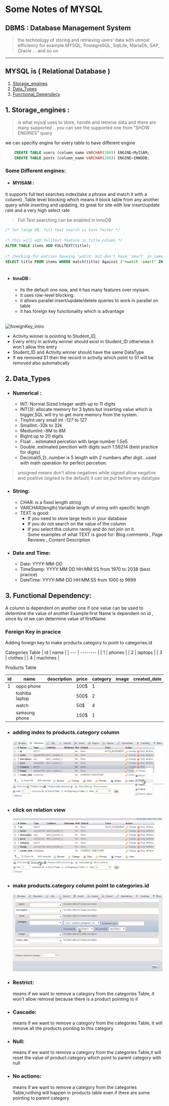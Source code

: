 # Some Notes of MYSQL

## DBMS : Database Management System
> the technology of storing and retrieving users’ data with utmost efficiency for example MYSQL, PostegreSQL, SqlLite, MariaDb, SAP, Oracle ... and so on

---
## MYSQL is ( Relational Database )
1. [Storage_engines](#1-Storage_engines)
1. [Data_Types](#2-data_types)
1. [Functional_Dependecy](#3-Functional-Dependency) 
   
## 1. Storage_engines :

> is what mysql uses to store, handle and retreive data and there are many supported .. you can see the supported one from "SHOW ENGINES" query

we can specifiy engine for every table to have different engine

```SQL
    CREATE TABLE users (column_name VARCHAR(200)) ENGINE=MyISAM;
    CREATE TABLE posts (column_name VARCHAR(200)) ENGINE=INNODB;
```

### Some Different engines:
* ####  MYISAM : 
it supports full text searches index(take a phrase and match it with a column) ,Table level blocking which means it block table from any another query while inserting and updating, its great for site with low insert/update rate and a very high select rate 

>Full Text searching can be enabled in InnoDB
```SQL
/* for large DB, full text search is tons faster */

/* this will add fullText feature in title column */
ALTER TABLE items ADD FULLTEXT(title);

/* checking for entries haveing 'watch' but don't have 'smart' in same time */
SELECT title FROM items WHERE match(title) Against ("+watch -smart" IN BOOLEAN MODE);
 
```

* #### InnoDB :
  
    * its the default one now, and it has many features over myisam.
    * it uses row-level blocking.
    * it allows parallel insert/update/delete queries to work in parallel on table
    * it has foreign key functionality which is advantage
  

<br><img src="https://i.ibb.co/GxNTFg7/foreign-Key-intro.png" alt="foreignKey_intro"/>

* Activity.winner is pointing to Student_ID,
* Every entry in activity.winner should exist in Student_ID otherwise it won't allow this entry
* Student_ID and Activity.winner should have the same DataType 
* If we removed S1 then the record in activity which point to S1 will be removed also automatically 


## 2. Data_Types

* ###  Numerical :
  * INT: Normal Sized Integer width up to 11 digits
  * INT(3): allocate memory for 3 bytes but inserting value which is bigger,SQL will try to get more memory from the system.
  * TinyInt:very small int -127 to 127
  * SmallInt:-32k to 32k
  * MediumInt:-8M to 8M
  * BigInt:up to 20 digits
  * Float .. estimated percetion with large number 1.5e5
  * Double..estimated percition with digits such 1.56214 (best practice for digits)
  * Decimal(5,2)..number is 5 length with 2 numbers after digit...used with math operation for perfect percetion.


> unsigned  means don't allow negatives while signed allow negative and positive (signed is the default) it can be put before any datatype


* ### String:
  * CHAR: is a fixed length string
  * VARCHAR(length):Variable length of string with specific length
  * TEXT is good:
    * If you need to store large texts in your database
    * If you do not search on the value of the column
    * If you select this column rarely and do not join on it.
     <br>Some examples of what TEXT is good for: Blog comments , Page Reviews , Content Description

* ### Date and Time:
  * Date: YYYY-MM-DD
  * TimeStamp: YYYY MM DD HH:MM:SS from 1970 to 2038 (best pracice)
  * DateTime: YYYY-MM-DD HH:MM:SS from 1000 to 9999

## 3. Functional Dependency:
A column is dependent on another one if one value can be used to determine the value of another
Example:first Name is dependent on id , since by id we can determine value of firstName

### **Foreign Key in pracice**
Adding foreign key to make products.category to point to categories.id

Categories Table
| id  | name     |
| --- | -------- |
| 1   | phones   |
| 2   | laptops  |
| 3   | clothes  |
| 4   | machines |

Products Table

| id  | name           | description | price | category | image | created_date |
| --- | -------------- | ----------- | ----- | -------- | ----- | ------------ |
| 1   | oppo phone     |             | 100$  | 1        |       |              |
|     | toshiba laptop |             | 500$  | 2        |       |              |
|     | watch          |             | 50$   | 4        |       |              |
|     | samsung phone  |             | 150$  | 1        |       |              |

* ### adding index to products.category column
   
    <img src="images/foreign_key_1.png" />

* ### click on relation view
    
    <img src="images/foreign_key_2.png" />

* ### make products.category column point to categories.id

    <img src="images/foreign_key_3.png" />

* ### Restrict: 
    means if we want to remove a category from the categories Table, it won't allow removal because there is a product pointing to it

* ### Cascade:
     means if we want to remove a category from the categories Table, it will remove all the products pointing to this category

* ### Null:
  means if we want to remove a category from the categories Table,it will reset the value of product.category which point to parent category with null

* ### No actions:
  means if we want to remove a category from the categories Table,nothing will happen in products table even if there are some pointing to parent category

